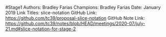 #Stage1
Authors: Bradley Farias
Champions: Bradley Farias
Date: January 2019
Link Titles: slice-notation
GitHub Link: https://github.com/tc39/proposal-slice-notation
GitHub Note Link: https://github.com/tc39/notes/blob/HEAD/meetings/2020-07/july-21.md#slice-notation-for-stage-2
